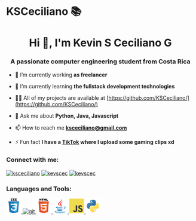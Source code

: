 # KSCeciliano 📚
<h1 align="center">Hi 👋, I'm Kevin S Ceciliano G</h1>
<h3 align="center">A passionate computer engineering student from Costa Rica</h3>

- 🔭 I’m currently working **as freelancer**

- 🌱 I’m currently learning **the fullstack development technologies**

- 👨‍💻 All of my projects are available at [https://github.com/KSCeciliano/](https://github.com/KSCeciliano/)

- 💬 Ask me about **Python, Java, Javascript**

- 📫 How to reach me **ksceciliano@gmail.com**

- ⚡ Fun fact **I have a [TikTok](https://tiktok.com/chibigg/) where I upload some gaming clips xd**

<h3 align="left">Connect with me:</h3>
<p align="left">
<a href="https://twitter.com/ksceciliano" target="blank"><img align="center" src="https://raw.githubusercontent.com/rahuldkjain/github-profile-readme-generator/master/src/images/icons/Social/twitter.svg" alt="ksceciliano" height="30" width="40" /></a>
<a href="https://linkedin.com/in/kevscec" target="blank"><img align="center" src="https://raw.githubusercontent.com/rahuldkjain/github-profile-readme-generator/master/src/images/icons/Social/linked-in-alt.svg" alt="kevscec" height="30" width="40" /></a>
<a href="https://instagram.com/kevscec" target="blank"><img align="center" src="https://raw.githubusercontent.com/rahuldkjain/github-profile-readme-generator/master/src/images/icons/Social/instagram.svg" alt="kevscec" height="30" width="40" /></a>
</p>

<h3 align="left">Languages and Tools:</h3>
<p align="left"> <a href="https://www.w3schools.com/css/" target="_blank" rel="noreferrer"> <img src="https://raw.githubusercontent.com/devicons/devicon/master/icons/css3/css3-original-wordmark.svg" alt="css3" width="40" height="40"/> </a> <a href="https://git-scm.com/" target="_blank" rel="noreferrer"> <img src="https://www.vectorlogo.zone/logos/git-scm/git-scm-icon.svg" alt="git" width="40" height="40"/> </a> <a href="https://www.w3.org/html/" target="_blank" rel="noreferrer"> <img src="https://raw.githubusercontent.com/devicons/devicon/master/icons/html5/html5-original-wordmark.svg" alt="html5" width="40" height="40"/> </a> <a href="https://www.java.com" target="_blank" rel="noreferrer"> <img src="https://raw.githubusercontent.com/devicons/devicon/master/icons/java/java-original.svg" alt="java" width="40" height="40"/> </a> <a href="https://developer.mozilla.org/en-US/docs/Web/JavaScript" target="_blank" rel="noreferrer"> <img src="https://raw.githubusercontent.com/devicons/devicon/master/icons/javascript/javascript-original.svg" alt="javascript" width="40" height="40"/> </a> <a href="https://www.python.org" target="_blank" rel="noreferrer"> <img src="https://raw.githubusercontent.com/devicons/devicon/master/icons/python/python-original.svg" alt="python" width="40" height="40"/> </a> </p>
